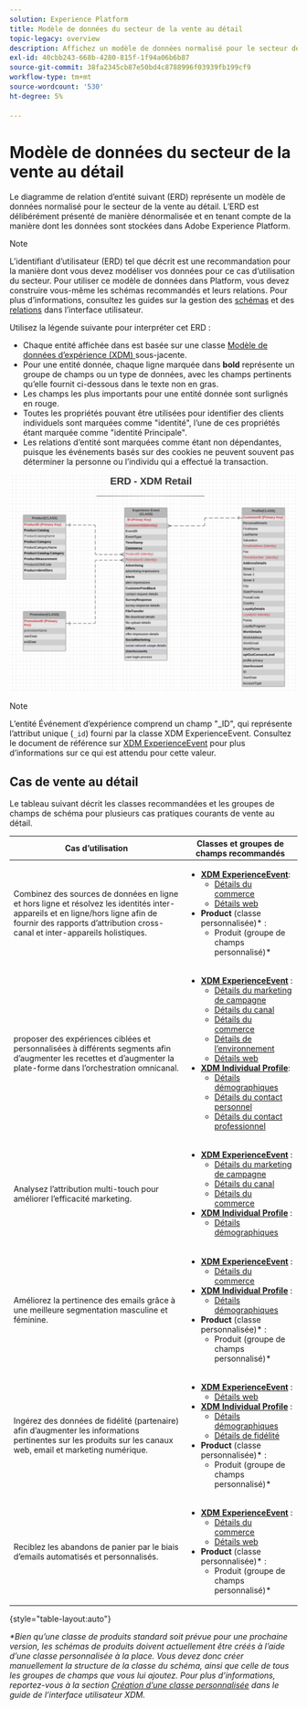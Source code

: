 ```yaml
---
solution: Experience Platform
title: Modèle de données du secteur de la vente au détail
topic-legacy: overview
description: Affichez un modèle de données normalisé pour le secteur de la vente au détail, compatible avec le modèle de données d’expérience (XDM) à utiliser dans Adobe Experience Platform.
exl-id: 40cbb243-668b-4280-815f-1f94a06b6b87
source-git-commit: 38fa2345cb87e50bd4c8788996f03939fb199cf9
workflow-type: tm+mt
source-wordcount: '530'
ht-degree: 5%

---
```


#  Modèle de données du secteur de la vente au détail

Le diagramme de relation d’entité suivant (ERD) représente un modèle de données normalisé pour le secteur de la vente au détail. L’ERD est délibérément présenté de manière dénormalisée et en tenant compte de la manière dont les données sont stockées dans Adobe Experience Platform.

>[!NOTE]
>
>L’identifiant d’utilisateur (ERD) tel que décrit est une recommandation pour la manière dont vous devez modéliser vos données pour ce cas d’utilisation du secteur. Pour utiliser ce modèle de données dans Platform, vous devez construire vous-même les schémas recommandés et leurs relations. Pour plus d’informations, consultez les guides sur la gestion des [schémas](../../ui/resources/schemas.md) et des [relations](../../tutorials/relationship-ui.md) dans l’interface utilisateur.

Utilisez la légende suivante pour interpréter cet ERD :

* Chaque entité affichée dans est basée sur une classe [Modèle de données d’expérience (XDM) ](../composition.md#class) sous-jacente.
* Pour une entité donnée, chaque ligne marquée dans **bold** représente un groupe de champs ou un type de données, avec les champs pertinents qu’elle fournit ci-dessous dans le texte non en gras.
* Les champs les plus importants pour une entité donnée sont surlignés en rouge.
* Toutes les propriétés pouvant être utilisées pour identifier des clients individuels sont marquées comme &quot;identité&quot;, l’une de ces propriétés étant marquée comme &quot;identité Principale&quot;.
* Les relations d’entité sont marquées comme étant non dépendantes, puisque les événements basés sur des cookies ne peuvent souvent pas déterminer la personne ou l’individu qui a effectué la transaction.

![](../../images/industries/retail.png)

>[!NOTE]
>
>L’entité Événement d’expérience comprend un champ &quot;_ID&quot;, qui représente l’attribut unique (`_id`) fourni par la classe XDM ExperienceEvent. Consultez le document de référence sur [XDM ExperienceEvent](../../classes/experienceevent.md) pour plus d’informations sur ce qui est attendu pour cette valeur.

##  Cas de vente au détail

Le tableau suivant décrit les classes recommandées et les groupes de champs de schéma pour plusieurs cas pratiques courants de vente au détail.

| Cas d’utilisation | Classes et groupes de champs recommandés |
| --- | --- |
| Combinez des sources de données en ligne et hors ligne et résolvez les identités inter-appareils et en ligne/hors ligne afin de fournir des rapports d’attribution cross-canal et inter-appareils holistiques. | <ul><li>**[XDM ExperienceEvent](../../classes/experienceevent.md)**:<ul><li>[Détails du commerce](../../field-groups/event/commerce-details.md)</li><li>[Détails web](../../field-groups/event/web-details.md)</li></ul></li><li>**Product**  (classe personnalisée)\* :<ul><li>Produit (groupe de champs personnalisé)\*</li></ul></li></ul> |
| proposer des expériences ciblées et personnalisées à différents segments afin d’augmenter les recettes et d’augmenter la plate-forme dans l’orchestration omnicanal. | <ul><li>**[XDM ExperienceEvent](../../classes/experienceevent.md)** :<ul><li>[Détails du marketing de campagne](../../field-groups/event/campaign-marketing-details.md)</li><li>[Détails du canal](../../field-groups/event/channel-details.md)</li><li>[Détails du commerce](../../field-groups/event/commerce-details.md)</li><li>[Détails de l’environnement](../../field-groups/event/environment-details.md)</li><li>[Détails web](../../field-groups/event/web-details.md)</li></ul></li><li>**[XDM Individual Profile](../../classes/individual-profile.md)**:<ul><li>[Détails démographiques](../../field-groups/profile/demographic-details.md)</li><li>[Détails du contact personnel](../../field-groups/profile/personal-contact-details.md)</li><li>[Détails du contact professionnel](../../field-groups/profile/work-contact-details.md)</li></ul></li></ul> |
| Analysez l’attribution multi-touch pour améliorer l’efficacité marketing. | <ul><li>**[XDM ExperienceEvent](../../classes/experienceevent.md)** :<ul><li>[Détails du marketing de campagne](../../field-groups/event/campaign-marketing-details.md)</li><li>[Détails du canal](../../field-groups/event/channel-details.md)</li><li>[Détails du commerce](../../field-groups/event/commerce-details.md)</li></ul></li><li>**[XDM Individual Profile](../../classes/individual-profile.md)** :<ul><li>[Détails démographiques](../../field-groups/profile/demographic-details.md)</li></ul></li></ul> |
| Améliorez la pertinence des emails grâce à une meilleure segmentation masculine et féminine. | <ul><li>**[XDM ExperienceEvent](../../classes/experienceevent.md)** :<ul><li>[Détails du commerce](../../field-groups/event/commerce-details.md)</li></ul></li><li>**[XDM Individual Profile](../../classes/individual-profile.md)** :<ul><li>[Détails démographiques](../../field-groups/profile/demographic-details.md)</li></ul></li><li>**Product**  (classe personnalisée)\* :<ul><li>Produit (groupe de champs personnalisé)\*</li></ul></li></ul> |
| Ingérez des données de fidélité (partenaire) afin d’augmenter les informations pertinentes sur les produits sur les canaux web, email et marketing numérique. | <ul><li>**[XDM ExperienceEvent](../../classes/experienceevent.md)** :<ul><li>[Détails web](../../field-groups/event/web-details.md)</li></ul></li><li>**[XDM Individual Profile](../../classes/individual-profile.md)** :<ul><li>[Détails démographiques](../../field-groups/profile/demographic-details.md)</li><li>[Détails de fidélité](../../field-groups/profile/loyalty-details.md)</li></ul></li><li>**Product**  (classe personnalisée)\* :<ul><li>Produit (groupe de champs personnalisé)\*</li></ul></li></ul> |
| Reciblez les abandons de panier par le biais d’emails automatisés et personnalisés. | <ul><li>**[XDM ExperienceEvent](../../classes/experienceevent.md)** :<ul><li>[Détails du commerce](../../field-groups/event/commerce-details.md)</li><li>[Détails web](../../field-groups/event/web-details.md)</li></ul></li><li>**Product**  (classe personnalisée)\* :<ul><li>Produit (groupe de champs personnalisé)\*</li></ul></li></ul> |

{style=&quot;table-layout:auto&quot;}

*\*Bien qu’une classe de produits standard soit prévue pour une prochaine version, les schémas de produits doivent actuellement être créés à l’aide d’une classe personnalisée à la place. Vous devez donc créer manuellement la structure de la classe du schéma, ainsi que celle de tous les groupes de champs que vous lui ajoutez. Pour plus d’informations, reportez-vous à la section [Création d’une classe personnalisée](../../ui/resources/classes.md#create) dans le guide de l’interface utilisateur XDM.*
